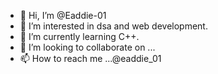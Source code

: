 - 👋 Hi, I’m @Eaddie-01
- 👀 I’m interested in dsa and web development.
- 🌱 I’m currently learning C++.
- 💞️ I’m looking to collaborate on ...
- 📫 How to reach me ...@eaddie_01

<!---
Eaddie-01/Eaddie-01 is a ✨ special ✨ repository because its `README.md` (this file) appears on your GitHub profile.
You can click the Preview link to take a look at your changes.
--->
